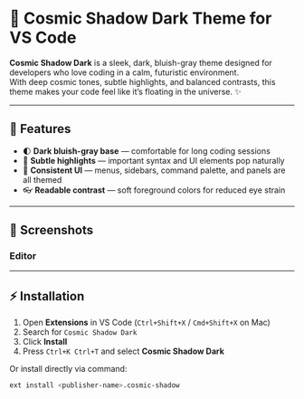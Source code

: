# 🌌 Cosmic Shadow Dark Theme for VS Code

**Cosmic Shadow Dark** is a sleek, dark, bluish-gray theme designed for developers who love coding in a calm, futuristic environment.  
With deep cosmic tones, subtle highlights, and balanced contrasts, this theme makes your code feel like it’s floating in the universe. ✨

---

## 🎨 Features

- 🌓 **Dark bluish-gray base** — comfortable for long coding sessions
- 🌠 **Subtle highlights** — important syntax and UI elements pop naturally
- 🚀 **Consistent UI** — menus, sidebars, command palette, and panels are all themed
- 👓 **Readable contrast** — soft foreground colors for reduced eye strain

---

## 📸 Screenshots

### Editor

---

## ⚡ Installation

1. Open **Extensions** in VS Code (`Ctrl+Shift+X` / `Cmd+Shift+X` on Mac)
2. Search for `Cosmic Shadow Dark`
3. Click **Install**
4. Press `Ctrl+K Ctrl+T` and select **Cosmic Shadow Dark**

Or install directly via command:

```bash
ext install <publisher-name>.cosmic-shadow
```
